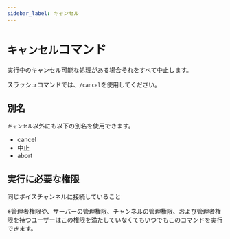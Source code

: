 ```yaml
---
sidebar_label: キャンセル
---
```

# `キャンセル`コマンド
実行中のキャンセル可能な処理がある場合それをすべて中止します。

スラッシュコマンドでは、`/cancel`を使用してください。

## 別名
`キャンセル`以外にも以下の別名を使用できます。

- cancel
- 中止
- abort




## 実行に必要な権限
同じボイスチャンネルに接続していること

※管理者権限や、サーバーの管理権限、チャンネルの管理権限、および管理者権限を持つユーザーはこの権限を満たしていなくてもいつでもこのコマンドを実行できます。
  
